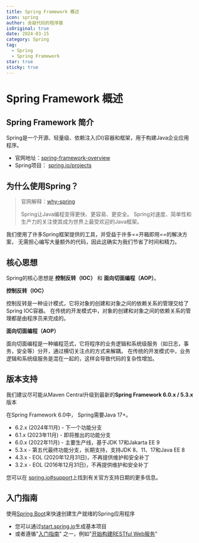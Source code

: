 ```yaml
---
title: Spring Framework 概述
icon: spring
author: 会敲代码的程序猿
isOriginal: true
date: 2024-03-15
category: Spring
tag:
  - Spring
  - Spring Framework
star: true
sticky: true
---
```


# Spring Framework 概述

## Spring Framework 简介

Spring是一个开源、轻量级、依赖注入(DI)容器和框架，用于构建Java企业应用程序。

* 官网地址：[spring-framework-overview](https://docs.spring.io/spring-framework/reference/index.html)
* Spring项目： [spring.io/projects](https://spring.io/projects)

## 为什么使用Spring？

> 官网解释：[why-spring](https://spring.io/why-spring)
>
> Spring让Java编程变得更快、更容易、更安全。
> Spring对速度、简单性和生产力的关注使其成为世界上最受欢迎的Java框架。

我们使用了许多Spring框架提供的工具，并受益于许多==开箱即用==的解决方案，
无需担心编写大量额外的代码，因此这确实为我们节省了时间和精力。

## 核心思想

Spring的核心思想是 **控制反转（IOC）** 和 **面向切面编程（AOP）**。

**控制反转（IOC）**

控制反转是一种设计模式，它将对象的创建和对象之间的依赖关系的管理交给了Spring IOC容器。
在传统的开发模式中，对象的创建和对象之间的依赖关系的管理都是由程序员来完成的。

**面向切面编程（AOP）**

面向切面编程是一种编程范式，它将程序的业务逻辑和系统级服务（如日志，事务，安全等）分开，通过横切关注点的方式来解耦。
在传统的开发模式中，业务逻辑和系统级服务是混在一起的，这样会导致代码的复杂性增加。

## 版本支持

我们建议尽可能从Maven Central升级到最新的**Spring Framework 6.0.x / 5.3.x** 版本

在Spring Framework 6.0中， Spring需要Java 17+。

* 6.2.x (2024年11月) - 下一个功能分支
* 6.1.x (2023年11月) - 即将推出的功能分支
* 6.0.x (2022年11月) - 主要生产线，基于JDK 17和Jakarta EE 9
* 5.3.x - 第五代最终功能分支，长期支持，支持JDK 8、11、17和Java EE 8
* 4.3.x - EOL (2020年12月31日)，不再提供维护和安全补丁
* 3.2.x - EOL (2016年12月31日)，不再提供维护和安全补丁

您可以在 [spring.io#support](https://spring.io/projects/spring-framework#support)上找到有关官方支持日期的更多信息。

## 入门指南

使用[Spring Boot](https://spring.io/projects/spring-boot)来快速创建生产就绪的Spring应用程序

* 您可以通过[start.spring.io](start.spring.io)生成基本项目
* 或者遵循"[入门指南](https://spring.io/guides)"
  之一，例如"[开始构建RESTful Web服务](https://spring.io/guides/gs/rest-service/)"
